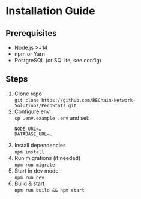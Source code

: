 # Installation Guide

## Prerequisites
- Node.js >=14  
- npm or Yarn  
- PostgreSQL (or SQLite, see config)

## Steps

1. Clone repo  
   `git clone https://github.com/REChain-Network-Solutions/PerpStats.git`
2. Configure env  
   `cp .env.example .env` and set:
   ```
   NODE_URL=…
   DATABASE_URL=…
   ```
3. Install dependencies  
   `npm install`
4. Run migrations (if needed)  
   `npm run migrate`
5. Start in dev mode  
   `npm run dev`
6. Build & start  
   `npm run build && npm start`
